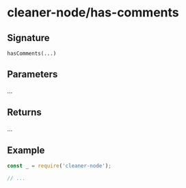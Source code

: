 # cleaner-node/has-comments

## Signature

`hasComments(...)`

## Parameters

...

## Returns

...

## Example

```javascript
const _ = require('cleaner-node');

// ...
```
